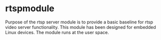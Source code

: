 rtspmodule
==========

Purpose of the rtsp server module is to provide a basic baseline for rtsp video server functionality. This module has been designed for embedded Linux devices. The module runs at the user space.
